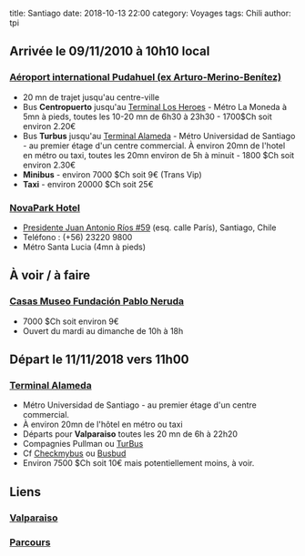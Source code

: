 title: Santiago
date: 2018-10-13 22:00
category: Voyages
tags: Chili
author: tpi


## Arrivée le 09/11/2010 à 10h10 local

### [Aéroport international Pudahuel (ex Arturo-Merino-Benítez)](https://www.google.com/maps/place/A%C3%A9roport+international+Arturo-Merino-Ben%C3%ADtez/@-33.3905376,-70.9251281,11z/data=!4m5!3m4!1s0x0:0xd23e4bd48c0de1b7!8m2!3d-33.3905115!4d-70.7938043)

* 20 mn de trajet jusqu'au centre-ville
* Bus **Centropuerto** jusqu'au [Terminal Los Heroes](https://www.google.com/maps/place/Terminal+Los+Heroes/@-33.4450167,-70.6576392,17z/data=!4m5!3m4!1s0x9662c5a86150cb3d:0xa7a1780f2d3bf7d1!8m2!3d-33.4447582!4d-70.6585082) - Métro La Moneda à 5mn à pieds, toutes les 10-20 mn de 6h30 à 23h30 - 1700$Ch soit environ 2.20€
* Bus **Turbus** jusqu'au [Terminal Alameda](https://www.google.com/maps/place/Terminal+Alameda+Santiago/@-33.4534034,-70.687123,15z/data=!4m5!3m4!1s0x0:0xeaaf27139e268df6!8m2!3d-33.4534037!4d-70.687123) - Métro Universidad de Santiago - au premier étage d'un centre commercial. À environ 20mn de l'hotel en métro ou taxi, toutes les 20mn environ de 5h à minuit - 1800 $Ch soit environ 2.30€
* **Minibus** - environ 7000 $Ch soit 9€ (Trans Vip)
* **Taxi** - environ 20000 $Ch soit 25€


### [NovaPark Hotel](http://www.novapark.cl)


* [Presidente Juan Antonio Ríos #59](https://www.google.com/maps/place/Pdte+Juan+Antonio+R%C3%ADos+59,+Santiago,+Regi%C3%B3n+Metropolitana,+Chili/@-33.4443856,-70.6487121,17z/data=!3m1!4b1!4m5!3m4!1s0x9662c5a011771d81:0xda66a22e6096f337!8m2!3d-33.4443856!4d-70.6465234) (esq. calle París), Santiago, Chile
* Teléfono : (+56) 23220 9800
* Métro Santa Lucia (4mn à pieds)

## À voir / à faire
### [Casas Museo Fundación Pablo Neruda](https://fundacionneruda.org/en/museums-houses/la-chascona-museum-house/)
* 7000 $Ch soit environ 9€
* Ouvert du mardi au dimanche de 10h à 18h


## Départ le 11/11/2018 vers 11h00

### [Terminal Alameda](https://www.google.com/maps/place/Terminal+Alameda+Santiago/@-33.4534034,-70.687123,15z/data=!4m5!3m4!1s0x0:0xeaaf27139e268df6!8m2!3d-33.4534037!4d-70.687123)

* Métro Universidad de Santiago - au premier étage d'un centre commercial. 
* À environ 20mn de l'hôtel en métro ou taxi
* Départs pour **Valparaiso** toutes les 20 mn de 6h à 22h20
* Compagnies Pullman ou [TurBus](https://www.turbus.cl/wtbus/indexCompra.jsf)
* Cf [Checkmybus](https://www.checkmybus.fr/) ou [Busbud](https://www.busbud.com/fr)
* Environ 7500 $Ch soit 10€ mais potentiellement moins, à voir.

## Liens

### [Valparaiso](http://tse-tse.org/2018/10/valparaiso/)

### [Parcours](http://tse-tse.org/2018/10/chili-2018/)
